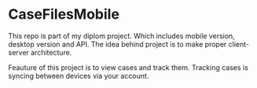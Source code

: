 # CaseFilesMobile

This repo is part of my diplom project. Which includes mobile version, desktop version and API.
The idea behind project is to make proper client-server architecture.

Feauture of this project is to view cases and track them. Tracking cases is syncing between devices via your account. 
